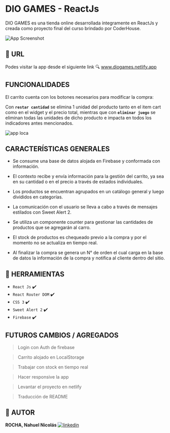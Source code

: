 # DIO GAMES - ReactJs

DIO GAMES es una tienda online desarrollada íntegramente en ReactJs y creada como proyecto final del curso brindado por CoderHouse.

![App Screenshot](https://i.imgur.com/wL8KILF.png)

## 🔗 URL

Podes visitar la app desde el siguiente link 🔍
www.diogames.netlify.app

## FUNCIONALIDADES

El carrito cuenta con los botones necesarios para modificar la compra:

Con **`restar cantidad`** se elimina 1 unidad del producto tanto en el item cart como en el widget
y el precio total, mientras que con **`eliminar juego`** se eliminan todas las unidades de dicho
producto e impacta en todos los indicadores antes mencionados.

![app loca](https://media.giphy.com/media/vAvlekoTn02U7PZe8C/giphy.gif)

## CARACTERÍSTICAS GENERALES

- Se consume una base de datos alojada en Firebase y conformada con información.

- El contexto recibe y envía información para la gestión del carrito, ya sea en su cantidad o en el precio a través de estados individuales.
- Los productos se encuentran agrupados en un catálogo general y luego divididos en categorías.
- La comunicación con el usuario se lleva a cabo a través de mensajes estilados con Sweet Alert 2.
- Se utiliza un componente counter para gestionar las cantidades de productos que se agregarán al carro.
- El stock de productos es chequeado previo a la compra y por el momento no se actualiza en tiempo real.
- Al finalizar la compra se genera un N° de orden el cual carga en la base de datos la información de la compra y notifica al cliente dentro del sitio.

## 🔧 HERRAMIENTAS

- `React Js` ✔️
- `React Router DOM` ✔️
- `CSS 3` ✔️
- `Sweet Alert 2` ✔️
- `Firebase` ✔️

## FUTUROS CAMBIOS / AGREGADOS

> Login con Auth de firebase

> Carrito alojado en LocalStorage

> Trabajar con stock en tiempo real

> Hacer responsive la app

> Levantar el proyecto en netlify

> Traducción de README

## 🔗 AUTOR

**ROCHA, Nahuel Nicolás**
[![linkedin](https://img.shields.io/badge/linkedin-0A66C2?style=for-the-badge&logo=linkedin&logoColor=white)](https://www.linkedin.com/in/nahuel-nicol%C3%A1s-rocha-0922951b3/)
